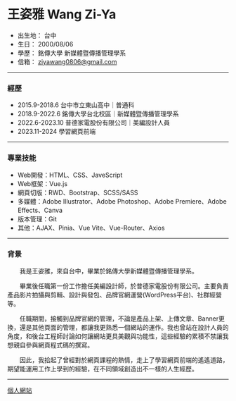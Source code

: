 # 王姿雅 Wang Zi-Ya
- 出生地： 台中
- 生日： 2000/08/06
- 學歷： 銘傳大學 新媒體暨傳播管理學系
- 信箱： ziyawang0806@gmail.com
---
### 經歷
- 2015.9-2018.6 台中市立東山高中｜普通科
- 2018.9-2022.6 銘傳大學台北校區｜新媒體暨傳播管理學系
- 2022.6-2023.10 普德家電股份有限公司｜美編設計人員
- 2023.11-2024 學習網頁前端
---
### 專業技能
- Web開發：HTML、CSS、JaveScript
- Web框架：Vue.js
- 網頁切版：RWD、Bootstrap、SCSS/SASS
- 多媒體：Adobe Illustrator、Adobe Photoshop、Adobe Premiere、Adobe Effects、Canva
- 版本管理：Git
- 其他：AJAX、Pinia、Vue Vite、Vue-Router、Axios
---
### 背景

　　我是王姿雅，來自台中，畢業於銘傳大學新媒體暨傳播管理學系。  
  
　　畢業後任職第一份工作擔任美編設計師，於普德家電股份有限公司。主要負責產品影片拍攝與剪輯、設計與發包、品牌官網運營(WordPress平台)、社群經營等。  
  
　　任職期間，接觸到品牌官網的管理，不論是產品上架、上傳文章、Banner更換，還是其他頁面的管理，都讓我更熟悉一個網站的運作。我也曾站在設計人員的角度，和後台工程師討論如何讓網站更具美觀與功能性，這些經驗的累積不禁讓我想親自參與網頁程式碼的撰寫。  
  
　　因此，我拾起了曾經對於網頁課程的熱情，走上了學習網頁前端的遙遙道路，期望能運用工作上學到的經驗，在不同領域創造出不一樣的人生經歷。

---
[個人網站](https://ayizwang.github.io/Personal-Website/)
